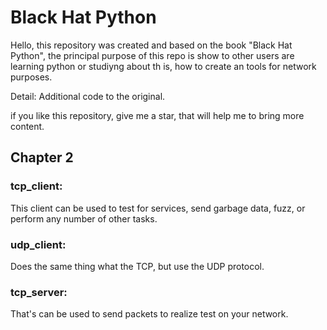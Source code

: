 # Black Hat Python
Hello, this repository was created and based on the book "Black Hat Python", the principal purpose of this repo is show to other users are learning python or studiyng about th
is, how to create an tools for network purposes.

Detail: Additional code to the original.

if you like this repository, give me a star, that will help me to bring more content.


## Chapter 2
### tcp_client:
This client can be used to test for services, send garbage data, fuzz, or perform any number of other tasks.

### udp_client:
Does the same thing what the TCP, but use the UDP protocol.

### tcp_server:
That's can be used to send packets to realize test on your network.
